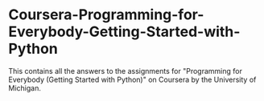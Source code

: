 # Coursera-Programming-for-Everybody-Getting-Started-with-Python
This contains all the answers to the assignments for "Programming for Everybody (Getting Started with Python)" on Coursera by the University of Michigan.
